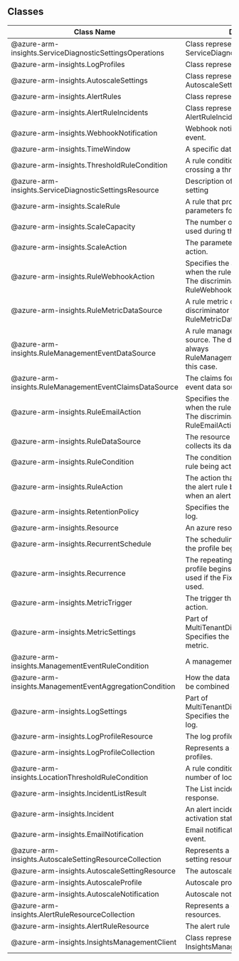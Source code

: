 ## Classes
| Class Name | Description |
|---|---|
| @azure-arm-insights.ServiceDiagnosticSettingsOperations |Class representing a ServiceDiagnosticSettingsOperations.|
| @azure-arm-insights.LogProfiles |Class representing a LogProfiles.|
| @azure-arm-insights.AutoscaleSettings |Class representing a AutoscaleSettings.|
| @azure-arm-insights.AlertRules |Class representing a AlertRules.|
| @azure-arm-insights.AlertRuleIncidents |Class representing a AlertRuleIncidents.|
| @azure-arm-insights.WebhookNotification |Webhook notification of an autoscale event.|
| @azure-arm-insights.TimeWindow |A specific date-time for the profile.|
| @azure-arm-insights.ThresholdRuleCondition |A rule condition based on a metric crossing a threshold.|
| @azure-arm-insights.ServiceDiagnosticSettingsResource |Description of a service diagnostic setting|
| @azure-arm-insights.ScaleRule |A rule that provide the triggers and parameters for the scaling action.|
| @azure-arm-insights.ScaleCapacity |The number of instances that can be used during this profile.|
| @azure-arm-insights.ScaleAction |The parameters for the scaling action.|
| @azure-arm-insights.RuleWebhookAction |Specifies the action to post to service when the rule condition is evaluated. The discriminator is always RuleWebhookAction in this case.|
| @azure-arm-insights.RuleMetricDataSource |A rule metric data source. The discriminator value is always RuleMetricDataSource in this case.|
| @azure-arm-insights.RuleManagementEventDataSource |A rule management event data source. The discriminator fields is always RuleManagementEventDataSource in this case.|
| @azure-arm-insights.RuleManagementEventClaimsDataSource |The claims for a rule management event data source.|
| @azure-arm-insights.RuleEmailAction |Specifies the action to send email when the rule condition is evaluated. The discriminator is always RuleEmailAction in this case.|
| @azure-arm-insights.RuleDataSource |The resource from which the rule collects its data.|
| @azure-arm-insights.RuleCondition |The condition that results in the alert rule being activated.|
| @azure-arm-insights.RuleAction |The action that is performed when the alert rule becomes active, and when an alert condition is resolved.|
| @azure-arm-insights.RetentionPolicy |Specifies the retention policy for the log.|
| @azure-arm-insights.Resource |An azure resource object|
| @azure-arm-insights.RecurrentSchedule |The scheduling constraints for when the profile begins.|
| @azure-arm-insights.Recurrence |The repeating times at which this profile begins. This element is not used if the FixedDate element is used.|
| @azure-arm-insights.MetricTrigger |The trigger that results in a scaling action.|
| @azure-arm-insights.MetricSettings |Part of MultiTenantDiagnosticSettings. Specifies the settings for a particular metric.|
| @azure-arm-insights.ManagementEventRuleCondition |A management event rule condition.|
| @azure-arm-insights.ManagementEventAggregationCondition |How the data that is collected should be combined over time.|
| @azure-arm-insights.LogSettings |Part of MultiTenantDiagnosticSettings. Specifies the settings for a particular log.|
| @azure-arm-insights.LogProfileResource |The log profile resource.|
| @azure-arm-insights.LogProfileCollection |Represents a collection of log profiles.|
| @azure-arm-insights.LocationThresholdRuleCondition |A rule condition based on a certain number of locations failing.|
| @azure-arm-insights.IncidentListResult |The List incidents operation response.|
| @azure-arm-insights.Incident |An alert incident indicates the activation status of an alert rule.|
| @azure-arm-insights.EmailNotification |Email notification of an autoscale event.|
| @azure-arm-insights.AutoscaleSettingResourceCollection |Represents a collection of autoscale setting resources.|
| @azure-arm-insights.AutoscaleSettingResource |The autoscale setting resource.|
| @azure-arm-insights.AutoscaleProfile |Autoscale profile.|
| @azure-arm-insights.AutoscaleNotification |Autoscale notification.|
| @azure-arm-insights.AlertRuleResourceCollection |Represents a collection of alert rule resources.|
| @azure-arm-insights.AlertRuleResource |The alert rule resource.|
| @azure-arm-insights.InsightsManagementClient |Class representing a InsightsManagementClient.|

